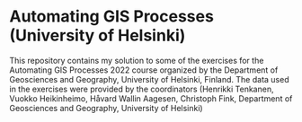 # Automating GIS Processes (University of Helsinki)
This repository contains my solution to some of the exercises for the Automating GIS Processes 2022 course organized by the Department of Geosciences and Geography, University of Helsinki, Finland. The data used in the exercises were provided by the coordinators (Henrikki Tenkanen, Vuokko Heikinheimo, Håvard Wallin Aagesen, Christoph Fink, Department of Geosciences and Geography, University of Helsinki)
